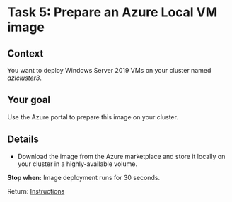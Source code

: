 # Task 5: Prepare an Azure Local VM image

## Context

You want to deploy Windows Server 2019 VMs on your cluster named _azlcluster3_.

## Your goal

Use the Azure portal to prepare this image on your cluster.

## Details

- Download the image from the Azure marketplace and store it locally on your cluster in a highly-available volume.

**Stop when:** Image deployment runs for 30 seconds.

Return: [Instructions](index.md)
